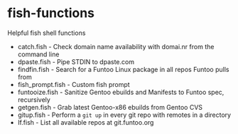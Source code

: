 fish-functions
==============

Helpful fish shell functions

* catch.fish - Check domain name availability with domai.nr from the command line
* dpaste.fish - Pipe STDIN to dpaste.com
* findfin.fish - Search for a Funtoo Linux package in all repos Funtoo pulls from
* fish_prompt.fish - Custom fish prompt
* funtooize.fish - Sanitize Gentoo ebuilds and Manifests to Funtoo spec, recursively
* getgen.fish - Grab latest Gentoo-x86 ebuilds from Gentoo CVS
* gitup.fish - Perform a `git up` in every git repo with remotes in a directory
* lf.fish - List all available repos at git.funtoo.org
